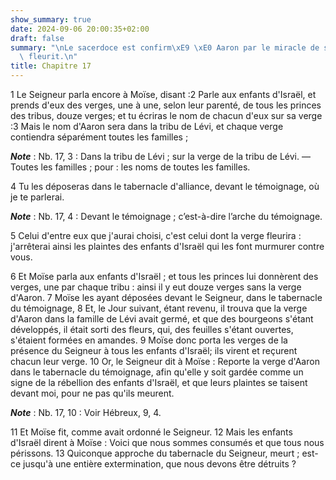 ```yaml
---
show_summary: true
date: 2024-09-06 20:00:35+02:00
draft: false
summary: "\nLe sacerdoce est confirm\xE9 \xE0 Aaron par le miracle de sa verge qui\
  \ fleurit.\n"
title: Chapitre 17
---
```





1 Le Seigneur parla encore à Moïse, disant :2 Parle aux enfants d'Israël, et prends d'eux des verges, une à une, selon leur parenté, de tous les princes des tribus, douze verges; et tu écriras le nom de chacun d'eux sur sa verge :3 Mais le nom d'Aaron sera dans la tribu de Lévi, et chaque verge contiendra séparément toutes les familles ;

***Note*** :  Nb. 17, 3 : Dans la tribu de Lévi ; sur la verge de la tribu de Lévi. ― Toutes les familles ; pour : les noms de toutes les familles.

4 Tu les déposeras dans le tabernacle d'alliance, devant le témoignage, où je te parlerai.

***Note*** :  Nb. 17, 4 : Devant le témoignage ; c’est-à-dire l’arche du témoignage.

5 Celui d'entre eux que j'aurai choisi, c'est celui dont la verge fleurira : j'arrêterai ainsi les plaintes des enfants d'Israël qui les font murmurer contre vous.


6 Et Moïse parla aux enfants d'Israël ; et tous les princes lui donnèrent des verges, une par chaque tribu : ainsi il y eut douze verges sans la verge d'Aaron. 7 Moïse les ayant déposées devant le Seigneur, dans le tabernacle du témoignage, 8 Et, le Jour suivant, étant revenu, il trouva que la verge d'Aaron dans la famille de Lévi avait germé, et que des bourgeons s'étant développés, il était sorti des fleurs, qui, des feuilles s'étant ouvertes, s'étaient formées en amandes. 9 Moïse donc porta les verges de la présence du Seigneur à tous les enfants d'Israël; ils virent et reçurent chacun leur verge. 10 Or, le Seigneur dit à Moïse : Reporte la verge d'Aaron dans le tabernacle du témoignage, afin qu'elle y soit gardée comme un signe de la rébellion des enfants d'Israël, et que leurs plaintes se taisent devant moi, pour ne pas qu'ils meurent.

***Note*** :  Nb. 17, 10 : Voir Hébreux, 9, 4.

11 Et Moïse fit, comme avait ordonné le Seigneur. 12 Mais les enfants d'Israël dirent à Moïse : Voici que nous sommes consumés et que tous nous périssons. 13 Quiconque approche du tabernacle du Seigneur, meurt ; est-ce jusqu'à une entière extermination, que nous devons être détruits ?

